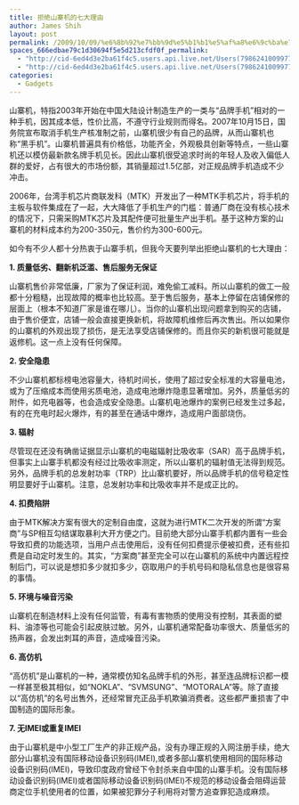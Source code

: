 ```yaml
---
title: 拒绝山寨机的七大理由
author: James Shih
layout: post
permalink: /2009/10/09/%e6%8b%92%e7%bb%9d%e5%b1%b1%e5%af%a8%e6%9c%ba%e7%9a%84%e4%b8%83%e5%a4%a7%e7%90%86%e7%94%b1/
spaces_666edbae79c1d30694f5e5d213cfdf0f_permalink:
  - "http://cid-6ed4d3e2ba61f4c5.users.api.live.net/Users(7986241009977783493)/Blogs('6ED4D3E2BA61F4C5!102')/Entries('6ED4D3E2BA61F4C5!635')?authkey=72j5ZQnBJYQ%24"
  - "http://cid-6ed4d3e2ba61f4c5.users.api.live.net/Users(7986241009977783493)/Blogs('6ED4D3E2BA61F4C5!102')/Entries('6ED4D3E2BA61F4C5!635')?authkey=72j5ZQnBJYQ%24"
categories:
  - Gadgets
---
```

<div id="msgcns!6ED4D3E2BA61F4C5!635" class="bvMsg">
  <p>
    山寨机，特指2003年开始在中国大陆设计制造生产的一类与“品牌手机”相对的一种手机，因其成本低，性价比高，不遵守行业规则而得名。2007年10月15日，国务院宣布取消手机生产核准制之前，山寨机很少有自己的品牌，从而山寨机也称“黑手机”。山寨机普遍具有价格低，功能齐全，外观极具创新等特点，一些山寨机还以模仿最新款名牌手机见长。因此山寨机很受追求时尚的年轻人及收入偏低人群的爱好，占有很大的市场份额，其销量超过1.5亿部，对正规品牌手机造成不少冲击。
  </p>
  
  <p>
    2006年，台湾手机芯片商联发科（MTK）开发出了一种MTK手机芯片，将手机的主板与软件集成在了一起，大大降低了手机生产的门槛：普通厂商在没有核心技术的情况下，只需采购MTK芯片及其配件便可批量生产出手机。基于这种方案的山寨机的材料成本约为200-350元，售价约为300-600元。
  </p>
  
  <p>
    如今有不少人都十分热衷于山寨手机，但我今天要列举出拒绝山寨机的七大理由：
  </p>
  
  <p>
    <strong>1. 质量低劣、翻新机泛滥、售后服务无保证</strong>
  </p>
  
  <p>
    山寨机售价非常低廉，厂家为了保证利润，难免偷工减料。所以山寨机的做工一般都十分粗糙，出现故障的概率也比较高。至于售后服务，基本上停留在店铺保修的层面上（根本不知道厂家是谁在哪儿）。当你的山寨机出现问题拿到购买的店铺，由于售价便宜，店铺一般会直接更换新机，将故障机维修后再次售出。所以如果你的山寨机的外观出现了损伤，是无法享受店铺保修的。而且你买的新机很可能就是返修机。这一点上没有任何保障。
  </p>
  
  <p>
    <strong>2. 安全隐患</strong>
  </p>
  
  <p>
    不少山寨机都标榜电池容量大，待机时间长，使用了超过安全标准的大容量电池，或为了压缩成本而使用劣质电池，造成电池爆炸隐患显著增加。另外，质量低劣的附件，如充电器等，也会造成安全隐患。山寨机电池爆炸的案例已经发生过多起，有的在充电时起火爆炸，有的甚至在通话中爆炸，造成用户面部烧伤。
  </p>
  
  <p>
    <strong>3. 辐射</strong>
  </p>
  
  <p>
    尽管现在还没有确凿证据显示山寨机的电磁辐射比吸收率（SAR）高于品牌手机，但事实上山寨手机都没有经过比吸收率测定，所以山寨机的辐射值无法得到规范。另外，品牌手机的总发射功率（TRP）比山寨机要好，所以品牌手机的信号稳定性明显要好于山寨机。注意，总发射功率和比吸收率并不是成正比的。
  </p>
  
  <p>
    <strong>4. 扣费陷阱</strong>
  </p>
  
  <p>
    由于MTK解决方案有很大的定制自由度，这就为进行MTK二次开发的所谓“方案商”与SP相互勾结谋取暴利大开方便之门。目前绝大部分山寨手机都内置有一些会导致扣费的功能选项，当用户点击使用后，没有任何扣费提示便被扣费，还有些扣费是自动定时发生的。其实，“方案商”甚至完全可以在山寨机的系统中内置远程控制后门，可以说是想扣多少就扣多少，窃取用户的手机号码和隐私信息也是很容易的事情。
  </p>
  
  <p>
    <strong>5. 环境与噪音污染</strong>
  </p>
  
  <p>
    山寨机在制造材料上没有任何监管，有毒有害物质的使用没有控制，其表面的塑料、油漆等也可能会引起皮肤过敏。另外，山寨机通常配备功率很大、质量低劣的扬声器，会发出刺耳的声音，造成噪音污染。
  </p>
  
  <p>
    <strong>6. 高仿机</strong>
  </p>
  
  <p>
    “高仿机”是山寨机的一种，通常模仿知名品牌手机的外形，甚至连品牌标识都一模一样甚至极其相似，如“NOKLA”、“SVMSUNG”、“MOTORALA”等。除了直接以“高仿机”的名号出售外，还经常冒充正品手机欺骗消费者。这些都严重损害了中国制造的国际形象。
  </p>
  
  <p>
    <strong>7. 无IMEI或重复IMEI</strong>
  </p>
  
  <p>
    由于山寨机是中小型工厂生产的非正规产品，没有办理正规的入网注册手续，绝大部分山寨机没有国际移动设备识别码(IMEI),或者多部山寨机使用相同的国际移动设备识别码(IMEI)，导致印度政府曾经下令封杀来自中国的山寨手机。没有国际移动设备识别码(IMEI)或者国际移动设备识别码(IMEI)不规范的移动设备会阻碍运营商定位手机使用者的位置，如果被犯罪分子利用将对警方追查罪犯造成麻烦。
  </p></p>
</div>